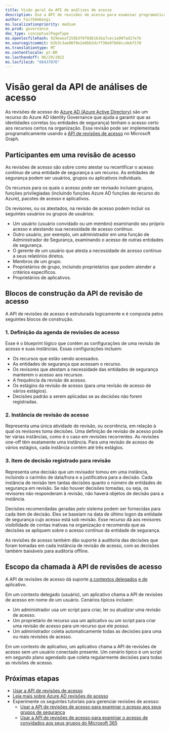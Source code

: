 ```yaml
---
title: Visão geral da API de análises de acesso
description: Use a API de revisões de acesso para examinar programaticamente o acesso aos recursos Azure AD para garantir que as identidades certas tenham o acesso certo aos recursos corretos.
author: FaithOmbongi
ms.localizationpriority: medium
ms.prod: governance
doc_type: conceptualPageType
ms.openlocfilehash: 929eaeaf259b3f6f8db163ba7cec1a99fad17e7b
ms.sourcegitcommit: b2b3c3ae00f9e2e0bb2dcff30e97b60ccdebf170
ms.translationtype: MT
ms.contentlocale: pt-BR
ms.lasthandoff: 06/29/2022
ms.locfileid: "66437076"
---
```

# <a name="overview-of-the-access-reviews-api"></a>Visão geral da API de análises de acesso

As revisões de acesso do [Azure AD (Azure Active Directory)](/azure/active-directory/governance/access-reviews-overview) são um recurso do Azure AD Identity Governance que ajuda a garantir que as identidades corretas (ou entidades de segurança) tenham o acesso certo aos recursos certos na organização. Essa revisão pode ser implementada programaticamente usando a [API de revisões de acesso](/graph/api/resources/accessreviewsv2-overview) no Microsoft Graph.

## <a name="participants-in-an-access-review"></a>Participantes em uma revisão de acesso

As revisões de acesso são sobre como atestar ou recertificar o acesso contínuo de uma entidade de segurança a um recurso. As entidades de segurança podem ser usuários, grupos ou aplicativos individuais.  

Os recursos para os quais o acesso pode ser revisado incluem grupos, funções privilegiadas (incluindo funções Azure AD funções de recurso do Azure), pacotes de acesso e aplicativos.

Os revisores, ou os atestados, na revisão de acesso podem incluir os seguintes usuários ou grupos de usuários:

+ Um usuário (usuário convidado ou um membro) examinando seu próprio acesso e atestando sua necessidade de acesso contínuo.
+ Outro usuário, por exemplo, um administrador em uma função de Administrador de Segurança, examinando o acesso de outras entidades de segurança.
+ O gerente de um usuário que atesta a necessidade de acesso contínuo a seus relatórios diretos.
+ Membros de um grupo.
+ Proprietários de grupo, incluindo proprietários que podem atender a critérios específicos.
+ Proprietários de aplicativos.

## <a name="building-blocks-of-the-access-review-api"></a>Blocos de construção da API de revisão de acesso

A API de revisões de acesso é estruturada logicamente e é composta pelos seguintes blocos de construção.  

### <a name="1-access-reviews-schedule-definition"></a>1. Definição da agenda de revisões de acesso

Esse é o blueprint lógico que contém as configurações de uma revisão de acesso e suas instâncias. Essas configurações incluem:

+ Os recursos que estão sendo acessados.
+ As entidades de segurança que acessam o recurso.
+ Os revisores que atestam a necessidade das entidades de segurança manterem o acesso aos recursos.
+ A frequência da revisão de acesso.
+ Os estágios da revisão de acesso (para uma revisão de acesso de vários estágios).
+ Decisões padrão a serem aplicadas se as decisões não forem registradas.

### <a name="2-access-review-instance"></a>2. Instância de revisão de acesso

Representa uma única atividade de revisão, ou ocorrência, em relação à qual os revisores toma decisões. Uma definição de revisão de acesso pode ter várias instâncias, como é o caso em revisões recorrentes. As revisões one-off têm exatamente uma instância. Para uma revisão de acesso de vários estágios, cada instância contém até três estágios.

### <a name="3-decision-item-recorded-for-a-review"></a>3. Item de decisão registrado para revisão

Representa uma decisão que um revisador tomou em uma instância, incluindo o carimbo de data/hora e a justificativa para a decisão. Cada instância de revisão tem tantas decisões quanto o número de entidades de segurança em revisão. Se não houver decisões tomadas, ou seja, os revisores não responderam à revisão, não haverá objetos de decisão para a instância.

Decisões recomendadas geradas pelo sistema podem ser fornecidas para cada item de decisão. Eles se baseiam na data de último logon da entidade de segurança cujo acesso está sob revisão. Esse recurso dá aos revisores visibilidade de contas inativas na organização e recomenda que as decisões se apliquem sobre o acesso contínuo da entidade de segurança.

As revisões de acesso também dão suporte à auditoria das decisões que foram tomadas em cada instância de revisão de acesso, com as decisões também baixáveis para auditoria offline.

## <a name="scope-of-calling-the-access-reviews-api"></a>Escopo da chamada à API de revisões de acesso

A API de revisões de acesso dá suporte [a contextos delegados](/graph/auth-v2-user) [e de](/graph/auth-v2-service) aplicativo.

Em um contexto delegado (usuário), um aplicativo chama a API de revisões de acesso em nome de um usuário. Cenários típicos incluem:

+ Um administrador usa um script para criar, ler ou atualizar uma revisão de acesso.
+ Um proprietário de recurso usa um aplicativo ou um script para criar uma revisão de acesso para um recurso que ele possui.
+ Um administrador coleta automaticamente todas as decisões para uma ou mais revisões de acesso.

Em um contexto de aplicativo, um aplicativo chama a API de revisões de acesso sem um usuário conectado presente. Um cenário típico é um script em segundo plano agendado que coleta regularmente decisões para todas as revisões de acesso.

## <a name="next-steps"></a>Próximas etapas 

+ [Usar a API de revisões de acesso](/graph/api/resources/accessreviewsv2-overview)
+ [Leia mais sobre Azure AD revisões de acesso](/azure/active-directory/governance/access-reviews-overview)
+ Experimente os seguintes tutoriais para gerenciar revisões de acesso:
    + [Usar a API de revisões de acesso para examinar o acesso aos seus grupos de segurança](tutorial-accessreviews-securitygroup.md)
    + [Usar a API de revisões de acesso para examinar o acesso de convidados aos seus grupos do Microsoft 365](tutorial-accessreviews-M365group.md)